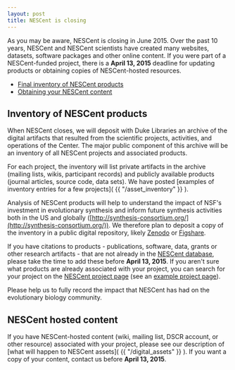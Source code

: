 ```yaml
---
layout: post
title: NESCent is closing
---
```


As you may be aware, NESCent is closing in June 2015.  Over the past 10 years, NESCent and NESCent scientists have created many websites, datasets, software packages and other online content. If you were part of a NESCent-funded project, there is a **April 13, 2015** deadline for updating products or obtaining copies of NESCent-hosted resources. 

* [Final inventory of NESCent products](#inventory)
* [Obtaining your NESCent content](#content)

<h2 id="inventory">Inventory of NESCent products</h2>

When NESCent closes, we will deposit with Duke Libraries an archive of the digital artifacts that resulted from the scientific projects, activities, and operations of the Center. The major public component of this archive will be an inventory of all NESCent projects and associated products. 

For each project, the inventory will list private artifacts in the archive (mailing lists, wikis, participant records) and publicly available products (journal articles, source code, data sets). We have posted [examples of inventory entries for a few projects]( {{ "/asset_inventory" }} ). 

Analysis of NESCent products will help to understand the impact of NSF's investment in evolutionary synthesis and inform future synthesis activities both in the US and globally ([http://synthesis-consortium.org/](http://synthesis-consortium.org/)). We therefore plan to deposit a copy of the inventory in a public digital repository, likely [Zenodo](http://zenodo.org/) or [Figshare](http://figshare.com/). 

If you have citations to products - publications, software, data, grants or other research artifacts - that are not already in the [NESCent database](http://nead.nescent.org), please take the time to add these before **April 13, 2015**. If you aren't sure what products are already associated with your project, you can search for your project on the [NESCent project page](http://nescent.org/science/awards.php) (see an [example project page](http://nescent.org/science/awards_summary.php?id=150)).  

Please help us to fully record the impact that NESCent has had on the evolutionary biology community. 

<h2 id="content">NESCent hosted content</h2>

If you have NESCent-hosted content (wiki, mailing list, DSCR account, or other resource) associated with your project, please see our description of [what will happen to NESCent assets]( {{ "/digital_assets" }} ). If you want a copy of your content, contact us before **April 13, 2015**.


 
